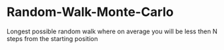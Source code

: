 # Random-Walk-Monte-Carlo
Longest possible random walk where on average you will be less then N steps from the starting position

